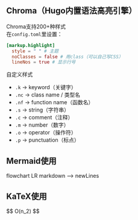 ## Chroma（Hugo内置语法高亮引擎）
Chroma支持200+种样式\
在`config.toml`里设置：
```toml
[markup.highlight]
  style = " " # 主题
  noClasses = false # 用class（可以自己写CSS）
  lineNos = true # 显示行号
```

自定义样式

- `.k` → keyword（关键字）
- `.nc` → class name / 类型名
- `.nf` → function name（函数名）
- `.s` → string（字符串）
- `.c` → comment（注释）
- `.m` → number（数字）
- `.o` → operator（操作符）
- `.p` → punctuation（标点）

## Mermaid使用

<div class="mermaid">
flowchart LR
markdown --> newLines
</div>

## KaTeX使用
<div class="math">
  $$
    O(n_2)
  $$
</div>